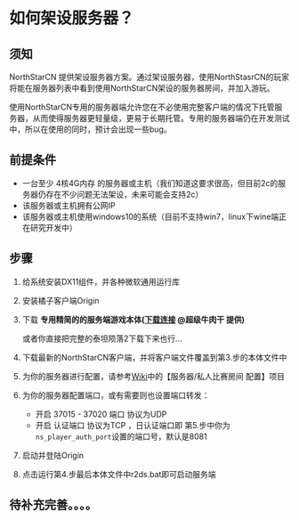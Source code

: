 <!--
 * @Author: HK560
 * @Date: 2021-12-26 21:07:29
 * @LastEditTime: 2021-12-26 21:38:28
 * @LastEditors: HK560
 * @Description: 
 * @FilePath: \NorthStarCN_WIKI\Doc\hostServer.md
 * My Blog: https://blog.hk560.top
-->
# 如何架设服务器？
## 须知
NorthStarCN 提供架设服务器方案。通过架设服务器，使用NorthStasrCN的玩家将能在服务器列表中看到使用NorthStarCN架设的服务器房间，并加入游玩。

使用NorthStarCN专用的服务器端允许您在不必使用完整客户端的情况下托管服务器，从而使得服务器更轻量级，更易于长期托管。专用的服务器端仍在开发测试中，所以在使用的同时，预计会出现一些bug。


## 前提条件
- 一台至少 4核4G内存 的服务器或主机（我们知道这要求很高，但目前2c的服务器仍存在不少问题无法架设，未来可能会支持2c）
- 该服务器或主机拥有公网IP
- 该服务器或主机使用windows10的系统（目前不支持win7，linux下wine端正在研究开发中）

## 步骤
1. 给系统安装DX11组件，并各种微软通用运行库
2. 安装橘子客户端Origin
3. 下载 **专用精简的的服务端游戏本体([下载连接](https://share.weiyun.com/Xibwduya) @超级牛肉干 提供)** 
   
   或者你直接把完整的泰坦陨落2下载下来也行...
4. 下载最新的NorthStarCN客户端，并将客户端文件覆盖到第3.步的本体文件中
5. 为你的服务器进行配置，请参考[Wiki](https://github.com/R2NorthstarCN/NorthStarCN_WIKI/wiki/%E5%BF%AB%E9%80%9F%E5%B8%AE%E5%8A%A9%E6%96%87%E6%A1%A3)中的【服务器/私人比赛房间 配置】项目
6. 为你的服务器配置端口，或有需要则也设置端口转发：
    - 开启 37015 - 37020 端口 协议为UDP 
    - 开启 认证端口 协议为TCP ，日认证端口即 第5.步中你为`ns_player_auth_port`设置的端口号，默认是8081
7. 启动并登陆Origin
8. 点击运行第4.步最后本体文件中r2ds.bat即可启动服务端


## 待补充完善。。。。